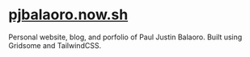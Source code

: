 # [pjbalaoro.now.sh](https://pjbalaoro.now.sh)

Personal website, blog, and porfolio of Paul Justin Balaoro.
Built using Gridsome and TailwindCSS.
